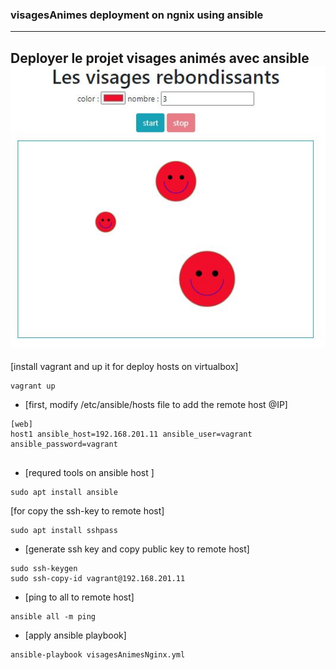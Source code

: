 ### visagesAnimes deployment on ngnix using ansible
------------
Deployer le projet visages animés avec ansible
![project](https://github.com/bakidjan/PL2_AI/blob/master/visagesAnimesjs/visagesAnimes.JPG)
------------
[install vagrant and up it for deploy hosts on virtualbox]<br>
```
vagrant up
```
- [first, modify /etc/ansible/hosts file to add the remote host @IP]<br>

```
[web]
host1 ansible_host=192.168.201.11 ansible_user=vagrant ansible_password=vagrant
 
```

- [requred tools on ansible host ]<br>
```
sudo apt install ansible 
```
[for copy the ssh-key to remote host]<br> 
```
sudo apt install sshpass
```
- [generate ssh key and copy public key to remote host]<br>
```
sudo ssh-keygen
sudo ssh-copy-id vagrant@192.168.201.11
```
- [ping to all to remote host]<br>
```
ansible all -m ping
```
- [apply ansible playbook]<br>
```
ansible-playbook visagesAnimesNginx.yml
```


